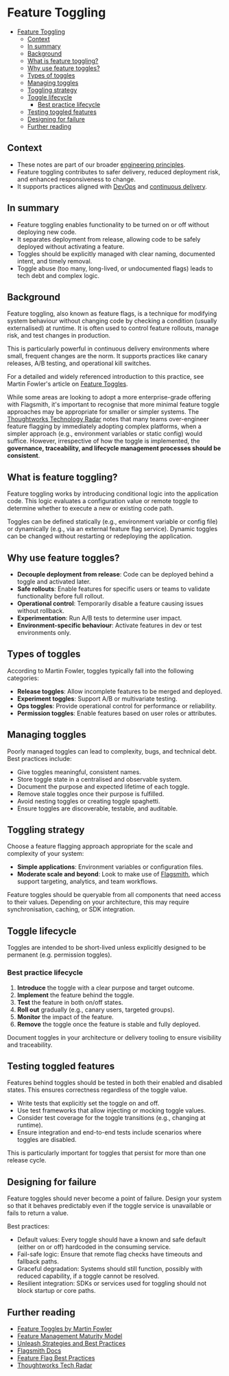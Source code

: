 # Feature Toggling

- [Feature Toggling](#feature-toggling)
  - [Context](#context)
  - [In summary](#in-summary)
  - [Background](#background)
  - [What is feature toggling?](#what-is-feature-toggling)
  - [Why use feature toggles?](#why-use-feature-toggles)
  - [Types of toggles](#types-of-toggles)
  - [Managing toggles](#managing-toggles)
  - [Toggling strategy](#toggling-strategy)
  - [Toggle lifecycle](#toggle-lifecycle)
    - [Best practice lifecycle](#best-practice-lifecycle)
  - [Testing toggled features](#testing-toggled-features)
  - [Designing for failure](#designing-for-failure)
  - [Further reading](#further-reading)

## Context

- These notes are part of our broader [engineering principles](../principles.md).
- Feature toggling contributes to safer delivery, reduced deployment risk, and enhanced responsiveness to change.
- It supports practices aligned with [DevOps](devops.md) and [continuous delivery](continuous-delivery.md).

## In summary

- Feature toggling enables functionality to be turned on or off without deploying new code.
- It separates deployment from release, allowing code to be safely deployed without activating a feature.
- Toggles should be explicitly managed with clear naming, documented intent, and timely removal.
- Toggle abuse (too many, long-lived, or undocumented flags) leads to tech debt and complex logic.

## Background

Feature toggling, also known as feature flags, is a technique for modifying system behaviour without changing code by checking a condition (usually externalised) at runtime. It is often used to control feature rollouts, manage risk, and test changes in production.

This is particularly powerful in continuous delivery environments where small, frequent changes are the norm. It supports practices like canary releases, A/B testing, and operational kill switches.

For a detailed and widely referenced introduction to this practice, see Martin Fowler's article on [Feature Toggles](https://martinfowler.com/articles/feature-toggles.html).

While some areas are looking to adopt a more enterprise-grade offering with Flagsmith, it's important to recognise that more minimal feature toggle approaches may be appropriate for smaller or simpler systems. The [Thoughtworks Technology Radar](https://www.thoughtworks.com/radar) notes that many teams over-engineer feature flagging by immediately adopting complex platforms, when a simpler approach (e.g., environment variables or static config) would suffice. However, irrespective of how the toggle is implemented, the **governance, traceability, and lifecycle management processes should be consistent**.

## What is feature toggling?

Feature toggling works by introducing conditional logic into the application code. This logic evaluates a configuration value or remote toggle to determine whether to execute a new or existing code path.

Toggles can be defined statically (e.g., environment variable or config file) or dynamically (e.g., via an external feature flag service). Dynamic toggles can be changed without restarting or redeploying the application.

## Why use feature toggles?

- **Decouple deployment from release**: Code can be deployed behind a toggle and activated later.
- **Safe rollouts**: Enable features for specific users or teams to validate functionality before full rollout.
- **Operational control**: Temporarily disable a feature causing issues without rollback.
- **Experimentation**: Run A/B tests to determine user impact.
- **Environment-specific behaviour**: Activate features in dev or test environments only.

## Types of toggles

According to Martin Fowler, toggles typically fall into the following categories:

- **Release toggles**: Allow incomplete features to be merged and deployed.
- **Experiment toggles**: Support A/B or multivariate testing.
- **Ops toggles**: Provide operational control for performance or reliability.
- **Permission toggles**: Enable features based on user roles or attributes.

## Managing toggles

Poorly managed toggles can lead to complexity, bugs, and technical debt. Best practices include:

- Give toggles meaningful, consistent names.
- Store toggle state in a centralised and observable system.
- Document the purpose and expected lifetime of each toggle.
- Remove stale toggles once their purpose is fulfilled.
- Avoid nesting toggles or creating toggle spaghetti.
- Ensure toggles are discoverable, testable, and auditable.

## Toggling strategy

Choose a feature flagging approach appropriate for the scale and complexity of your system:

- **Simple applications**: Environment variables or configuration files.
- **Moderate scale and beyond**: Look to make use of [Flagsmith](https://www.flagsmith.com/), which support targeting, analytics, and team workflows.

Feature toggles should be queryable from all components that need access to their values. Depending on your architecture, this may require synchronisation, caching, or SDK integration.

## Toggle lifecycle

Toggles are intended to be short-lived unless explicitly designed to be permanent (e.g. permission toggles).

### Best practice lifecycle

1. **Introduce** the toggle with a clear purpose and target outcome.
2. **Implement** the feature behind the toggle.
3. **Test** the feature in both on/off states.
4. **Roll out** gradually (e.g., canary users, targeted groups).
5. **Monitor** the impact of the feature.
6. **Remove** the toggle once the feature is stable and fully deployed.

Document toggles in your architecture or delivery tooling to ensure visibility and traceability.

## Testing toggled features

Features behind toggles should be tested in both their enabled and disabled states. This ensures correctness regardless of the toggle value.

- Write tests that explicitly set the toggle on and off.
- Use test frameworks that allow injecting or mocking toggle values.
- Consider test coverage for the toggle transitions (e.g., changing at runtime).
- Ensure integration and end-to-end tests include scenarios where toggles are disabled.

This is particularly important for toggles that persist for more than one release cycle.

## Designing for failure

Feature toggles should never become a point of failure. Design your system so that it behaves predictably even if the toggle service is unavailable or fails to return a value.

Best practices:

- Default values: Every toggle should have a known and safe default (either on or off) hardcoded in the consuming service.
- Fail-safe logic: Ensure that remote flag checks have timeouts and fallback paths.
- Graceful degradation: Systems should still function, possibly with reduced capability, if a toggle cannot be resolved.
- Resilient integration: SDKs or services used for toggling should not block startup or core paths.

## Further reading

- [Feature Toggles by Martin Fowler](https://martinfowler.com/articles/feature-toggles.html)
- [Feature Management Maturity Model](https://launchdarkly.com/blog/the-feature-management-maturity-model/)
- [Unleash Strategies and Best Practices](https://docs.getunleash.io/advanced/toggle-strategy)
- [Flagsmith Docs](https://docs.flagsmith.com/)
- [Feature Flag Best Practices](https://launchdarkly.com/blog/feature-flag-best-practices/)
- [Thoughtworks Tech Radar](https://www.thoughtworks.com/radar/techniques/minimum-feature-toggle-solution)
